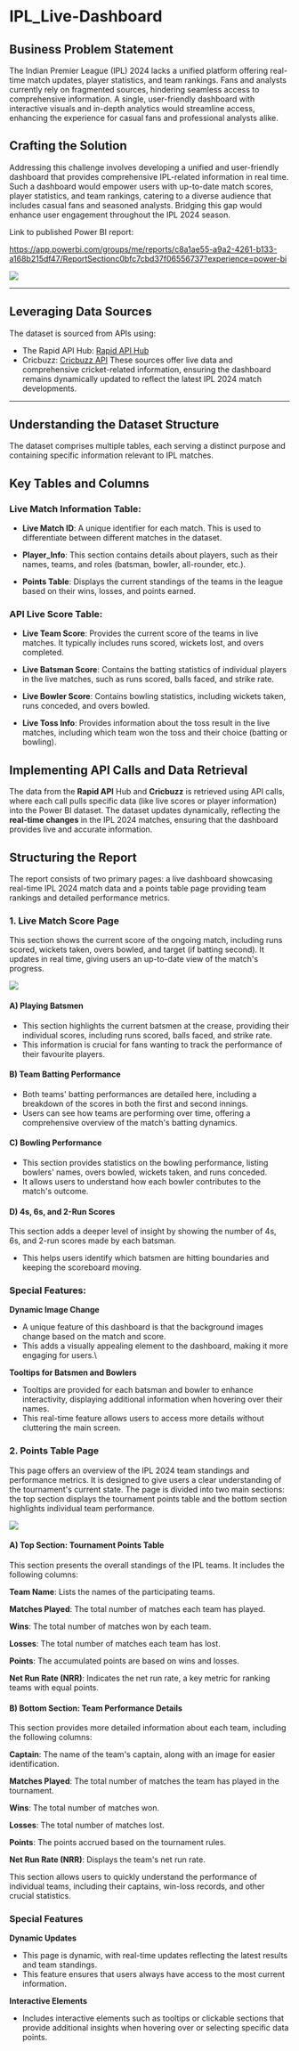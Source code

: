 # IPL_Live-Dashboard

## Business Problem Statement

The Indian Premier League (IPL) 2024 lacks a unified platform offering real-time match updates, player statistics, and team rankings. Fans and analysts currently rely on fragmented sources, hindering seamless access to comprehensive information. A single, user-friendly dashboard with interactive visuals and in-depth analytics would streamline access, enhancing the experience for casual fans and professional analysts alike.


## Crafting the Solution
Addressing this challenge involves developing a unified and user-friendly dashboard that provides comprehensive IPL-related information in real time. Such a dashboard would empower users with up-to-date match scores, player statistics, and team rankings, catering to a diverse audience that includes casual fans and seasoned analysts. Bridging this gap would enhance user engagement throughout the IPL 2024 season.


Link to published Power BI report:  

https://app.powerbi.com/groups/me/reports/c8a1ae55-a9a2-4261-b133-a168b215df47/ReportSectionc0bfc7cbd37f06556737?experience=power-bi


![](https://github.com/Amjt11/IPL_Live-Dashboard/blob/main/images/Screenshot%202025-02-25%20145643.png)

---

## Leveraging Data Sources
The dataset is sourced from APIs using:
- The Rapid API Hub: [Rapid API Hub](https://rapidapi.com/hub)
- Cricbuzz: [Cricbuzz API](https://rapidapi.com/cricketapilive/api/cricbuzz-cricket)
These sources offer live data and comprehensive cricket-related information, ensuring the dashboard remains dynamically updated to reflect the latest IPL 2024 match developments.

---


## Understanding the Dataset Structure
The dataset comprises multiple tables, each serving a distinct purpose and containing specific information relevant to IPL matches.

## Key Tables and Columns
### Live Match Information Table:
- **Live Match ID**: A unique identifier for each match. This is used to differentiate between different matches in the dataset.

- **Player_Info**: This section contains details about players, such as their names, teams, and roles (batsman, bowler, all-rounder, etc.).

- **Points Table**: Displays the current standings of the teams in the league based on their wins, losses, and points earned.

### API Live Score Table:
- **Live Team Score**: Provides the current score of the teams in live matches. It typically includes runs scored, wickets lost, and overs completed.

- **Live Batsman Score**: Contains the batting statistics of individual players in the live matches, such as runs scored, balls faced, and strike rate.

- **Live Bowler Score**: Contains bowling statistics, including wickets taken, runs conceded, and overs bowled.

- **Live Toss Info**: Provides information about the toss result in the live matches, including which team won the toss and their choice (batting or bowling).

## Implementing API Calls and Data Retrieval
The data from the **Rapid API** Hub and **Cricbuzz** is retrieved using API calls, where each call pulls specific data (like live scores or player information) into the Power BI dataset. The dataset updates dynamically, reflecting the **real-time changes** in the IPL 2024 matches, ensuring that the dashboard provides live and accurate information.


## Structuring the Report
The report consists of two primary pages: a live dashboard showcasing real-time IPL 2024 match data and a points table page providing team rankings and detailed performance metrics.

### 1. Live Match Score Page
This section shows the current score of the ongoing match, including runs scored, wickets taken, overs bowled, and target (if batting second). It updates in real time, giving users an up-to-date view of the match's progress.


![](https://github.com/Amjt11/IPL_Live-Dashboard/blob/main/images/LiveDashboardPage.png)


#### A)    Playing Batsmen

- This section highlights the current batsmen at the crease, providing their individual scores, including runs scored, balls faced, and strike rate.
- This information is crucial for fans wanting to track the performance of their favourite players.

#### B)    Team Batting Performance

- Both teams' batting performances are detailed here, including a breakdown of the scores in both the first and second innings.
- Users can see how teams are performing over time, offering a comprehensive overview of the match's batting dynamics.

#### C)    Bowling Performance

- This section provides statistics on the bowling performance, listing bowlers' names, overs bowled, wickets taken, and runs conceded. 
- It allows users to understand how each bowler contributes to the match's outcome.

#### D)   4s, 6s, and 2-Run Scores

This section adds a deeper level of insight by showing the number of 4s, 6s, and 2-run scores made by each batsman.
- This helps users identify which batsmen are hitting boundaries and keeping the scoreboard moving.

### Special Features:

**Dynamic Image Change**

- A unique feature of this dashboard is that the background images change based on the match and score. 
- This adds a visually appealing element to the dashboard, making it more engaging for users.\

**Tooltips for Batsmen and Bowlers**

- Tooltips are provided for each batsman and bowler to enhance interactivity, displaying additional information when hovering over their names.
- This real-time feature allows users to access more details without cluttering the main screen.

### 2. Points Table Page
This page offers an overview of the IPL 2024 team standings and performance metrics. It is designed to give users a clear understanding of the tournament's current state. The page is divided into two main sections: the top section displays the tournament points table and the bottom section highlights individual team performance.


![](https://github.com/Amjt11/IPL_Live-Dashboard/blob/main/images/PointsTablePage.png)


 #### A)    Top Section: Tournament Points Table

This section presents the overall standings of the IPL teams. It includes the following columns:

**Team Name**: Lists the names of the participating teams.

**Matches Played**: The total number of matches each team has played.

**Wins**: The total number of matches won by each team.

**Losses**: The total number of matches each team has lost.

**Points**: The accumulated points are based on wins and losses.

**Net Run Rate (NRR)**: Indicates the net run rate, a key metric for ranking teams with equal points.


#### B)    Bottom Section: Team Performance Details

This section provides more detailed information about each team, including the following columns:

**Captain**: The name of the team's captain, along with an image for easier identification.

**Matches Played**: The total number of matches the team has played in the tournament.

**Wins**: The total number of matches won.

**Losses**: The total number of matches lost.

**Points**: The points accrued based on the tournament rules.

**Net Run Rate (NRR)**: Displays the team's net run rate.

This section allows users to quickly understand the performance of individual teams, including their captains, win-loss records, and other crucial statistics.


### Special Features

**Dynamic Updates**

- This page is dynamic, with real-time updates reflecting the latest results and team standings. 
- This feature ensures that users always have access to the most current information.

**Interactive Elements**

- Includes interactive elements such as tooltips or clickable sections that provide additional insights when hovering over or selecting specific data points.


 


